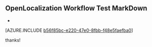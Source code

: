 ## OpenLocalization Workflow Test MarkDown
* 

[AZURE.INCLUDE [b56f85bc-e220-47e0-8fbb-f48e5faefba0](calleeMd1.md)]

 
thanks!